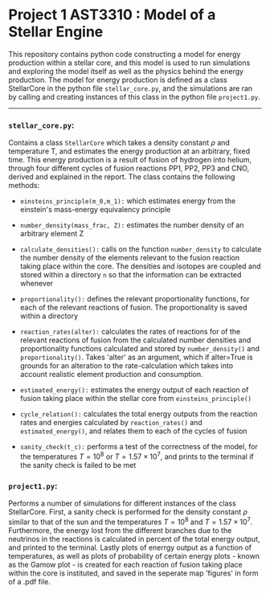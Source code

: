 # Project 1 AST3310 : Model of a Stellar Engine 

This repository contains python code constructing a model for energy production within a stellar core, and this model is used to run simulations and exploring the model itself as well as the physics behind the energy production. The model for energy production is defined as a class StellarCore in the python file `stellar_core.py`, and the simulations are ran by calling and creating instances of this class in the python file `project1.py`.

-------------------------------------

### `stellar_core.py`: 
Contains a class `StellarCore` which takes a density constant $\rho$ and temperature T, and estimates the energy production at an arbitrary, fixed time. This energy production is a result of fusion of hydrogen into helium, through four different cycles of fusion reactions PP1, PP2, PP3 and CNO, derived and explained in the report. The class contains the following methods:

* `einsteins_principle(m_0,m_1):` which estimates energy from the einstein's mass-energy equivalency principle

* `number_density(mass_frac, Z):` estimates the number density of an arbitrary element Z

* `calculate_densities():` calls on the function `number_density` to calculate the number density of the elements relevant to the fusion reaction taking place within the core. The densities and isotopes are coupled and stored within a directory `n` so that the information can be extracted whenever

* `proportionality():` defines the relevant proportionality functions, for each of the relevant reactions of fusion. The proportionality is saved within a directory
  
* `reaction_rates(alter):` calculates the rates of reactions for of the relevant reactions of fusion from the calculated number densities and proportionality functions calculated and stored by `number_density()` and `proportionality()`. Takes 'alter' as an argument, which if alter=True is grounds for an alteration to the rate-calculation which takes into account realistic element production and consumption.

* `estimated_energy():` estimates the energy output of each reaction of fusion taking place within the stellar core from `einsteins_principle()`

* `cycle_relation():` calculates the total energy outputs from the reaction rates and energies calculated by `reaction_rates()` and `estimated_energy()`, and relates them to each of the cycles of fusion

* `sanity_check(t_c):` performs a test of the correctness of the model, for the temperatures $T=10^8$ or $T=1.57\times10^7$, and prints to the terminal if the sanity check is failed to be met 


### `project1.py`: 
Performs a number of simulations for different instances of the class StellarCore. First, a sanity check is performed for the density constant $\rho$ similar to that of the sun and the temperatures $T=10^8$ and $T=1.57\times10^7$. Furthermore, the energy lost from the different branches due to the neutrinos in the reactions is calculated in percent of the total energy output, and printed to the terminal. Lastly plots of enerrgy output as a function of temperatures, as well as plots of probability of certain energy plots - known as the Gamow plot - is created for each reaction of fusion taking place within the core is instituted, and saved in the seperate map 'figures' in form of a .pdf file. 
